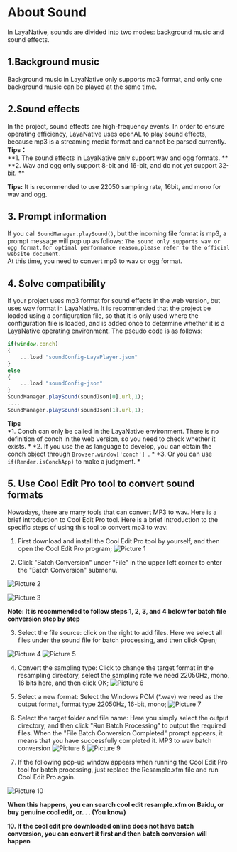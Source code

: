 # About Sound

In LayaNative, sounds are divided into two modes: background music and sound effects.

## 1.Background music

Background music in LayaNative only supports mp3 format, and only one background music can be played at the same time.

## 2.Sound effects

In the project, sound effects are high-frequency events. In order to ensure operating efficiency, LayaNative uses openAL to play sound effects, because mp3 is a streaming media format and cannot be parsed currently.
**Tips：**  
**1. The sound effects in LayaNative only support wav and ogg formats. **
**2. Wav and ogg only support 8-bit and 16-bit, and do not yet support 32-bit. **

**Tips:** It is recommended to use 22050 sampling rate, 16bit, and mono for wav and ogg.

## 3. Prompt information

If you call `SoundManager.playSound()`, but the incoming file format is mp3, a prompt message will pop up as follows:
`The sound only supports wav or ogg format,for optimal performance reason,please refer to the official website document.`  
At this time, you need to convert mp3 to wav or ogg format.


## 4. Solve compatibility

If your project uses mp3 format for sound effects in the web version, but uses wav format in LayaNative. It is recommended that the project be loaded using a configuration file, so that it is only used where the configuration file is loaded, and is added once to determine whether it is a LayaNative operating environment. The pseudo code is as follows:

```javascript
if(window.conch)
{
	...load "soundConfig-LayaPlayer.json"
}
else
{
	...load "soundConfig-json"
}
SoundManager.playSound(soundJson[0].url,1);
....
SoundManager.playSound(soundJson[1].url,1);
```

**Tips**  
*1. Conch can only be called in the LayaNative environment. There is no definition of conch in the web version, so you need to check whether it exists. *
*2. If you use the as language to develop, you can obtain the conch object through `Browser.window['conch'] `. *
*3. Or you can use `if(Render.isConchApp)` to make a judgment. *

## 5. Use Cool Edit Pro tool to convert sound formats
Nowadays, there are many tools that can convert MP3 to wav. Here is a brief introduction to Cool Edit Pro tool. Here is a brief introduction to the specific steps of using this tool to convert mp3 to wav:
1. First download and install the Cool Edit Pro tool by yourself, and then open the Cool Edit Pro program;
![Picture 1](img/1.png)


2. Click "Batch Conversion" under "File" in the upper left corner to enter the "Batch Conversion" submenu.

![Picture 2](img/2.png)

![Picture 3](img/3.png)

**Note: It is recommended to follow steps 1, 2, 3, and 4 below for batch file conversion step by step**

3. Select the file source: click on the right to add files. Here we select all files under the sound file for batch processing, and then click Open;

![Picture 4](img/4.png)
![Picture 5](img/5.png)

4. Convert the sampling type: Click to change the target format in the resampling directory, select the sampling rate we need 22050Hz, mono, 16 bits here, and then click OK;
![Picture 6](img/6.png)

5. Select a new format: Select the Windows PCM (*.wav) we need as the output format, format type 22050Hz, 16-bit, mono;
![Picture 7](img/7.png)

8. Select the target folder and file name: Here you simply select the output directory, and then click "Run Batch Processing" to output the required files. When the "File Batch Conversion Completed" prompt appears, it means that you have successfully completed it. MP3 to wav batch conversion
![Picture 8](img/8.png)
![Picture 9](img/9.png)

9. If the following pop-up window appears when running the Cool Edit Pro tool for batch processing, just replace the Resample.xfm file and run Cool Edit Pro again.

![Picture 10](img/10.png)

**When this happens, you can search cool edit resample.xfm on Baidu, or buy genuine cool edit, or. . . (You know)**

**10. If the cool edit pro downloaded online does not have batch conversion, you can convert it first and then batch conversion will happen**




